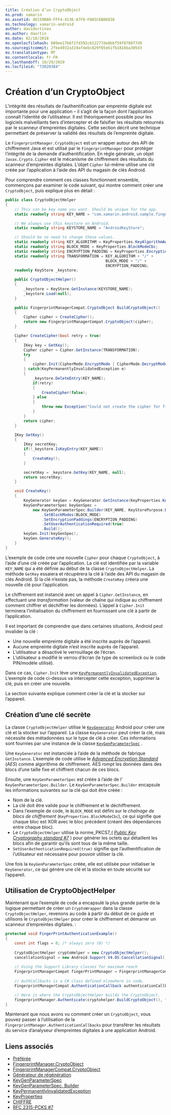 ```yaml
---
title: Création d’un CryptoObject
ms.prod: xamarin
ms.assetid: 4D159B80-FFF4-4136-A7F0-F8A5C6B86838
ms.technology: xamarin-android
author: davidortinau
ms.author: daortin
ms.date: 02/16/2018
ms.openlocfilehash: 609ee17b6f2fd392c612277de8bbf59f8780f7d9
ms.sourcegitcommit: 2fbe4932a319af4ebc829f65eb1fb1816ba305d3
ms.translationtype: MT
ms.contentlocale: fr-FR
ms.lasthandoff: 10/29/2019
ms.locfileid: "73020384"
---
```

# <a name="creating-a-cryptoobject"></a>Création d’un CryptoObject

L’intégrité des résultats de l’authentification par empreinte digitale est importante pour une application &ndash; il s’agit de la façon dont l’application connaît l’identité de l’utilisateur. Il est théoriquement possible pour les logiciels malveillants tiers d’intercepter et de falsifier les résultats retournés par le scanneur d’empreintes digitales. Cette section décrit une technique permettant de préserver la validité des résultats de l’empreinte digitale. 

Le `FingerprintManager.CryptoObject` est un wrapper autour des API de chiffrement Java et est utilisé par le `FingerprintManager` pour protéger l’intégrité de la demande d’authentification. En règle générale, un objet `Javax.Crypto.Cipher` est le mécanisme de chiffrement des résultats du scanneur d’empreintes digitales. L’objet `Cipher` lui-même utilise une clé créée par l’application à l’aide des API du magasin de clés Android.

Pour comprendre comment ces classes fonctionnent ensemble, commençons par examiner le code suivant, qui montre comment créer une `CryptoObject`, puis explique plus en détail :

```csharp
public class CryptoObjectHelper
{
    // This can be key name you want. Should be unique for the app.
    static readonly string KEY_NAME = "com.xamarin.android.sample.fingerprint_authentication_key";

    // We always use this keystore on Android.
    static readonly string KEYSTORE_NAME = "AndroidKeyStore";

    // Should be no need to change these values.
    static readonly string KEY_ALGORITHM = KeyProperties.KeyAlgorithmAes;
    static readonly string BLOCK_MODE = KeyProperties.BlockModeCbc;
    static readonly string ENCRYPTION_PADDING = KeyProperties.EncryptionPaddingPkcs7;
    static readonly string TRANSFORMATION = KEY_ALGORITHM + "/" +
                                            BLOCK_MODE + "/" +
                                            ENCRYPTION_PADDING;
    readonly KeyStore _keystore;

    public CryptoObjectHelper()
    {
        _keystore = KeyStore.GetInstance(KEYSTORE_NAME);
        _keystore.Load(null);
    }

    public FingerprintManagerCompat.CryptoObject BuildCryptoObject()
    {
        Cipher cipher = CreateCipher();
        return new FingerprintManagerCompat.CryptoObject(cipher);
    }

    Cipher CreateCipher(bool retry = true)
    {
        IKey key = GetKey();
        Cipher cipher = Cipher.GetInstance(TRANSFORMATION);
        try
        {
            cipher.Init(CipherMode.EncryptMode | CipherMode.DecryptMode, key);
        } catch(KeyPermanentlyInvalidatedException e)
        {
            _keystore.DeleteEntry(KEY_NAME);
            if(retry)
            {
                CreateCipher(false);
            } else
            {
                throw new Exception("Could not create the cipher for fingerprint authentication.", e);
            }
        }
        return cipher;
    }

    IKey GetKey()
    {
        IKey secretKey;
        if(!_keystore.IsKeyEntry(KEY_NAME))
        {
            CreateKey();
        }

        secretKey = _keystore.GetKey(KEY_NAME, null);
        return secretKey;
    }

    void CreateKey()
    {
        KeyGenerator keyGen = KeyGenerator.GetInstance(KeyProperties.KeyAlgorithmAes, KEYSTORE_NAME);
        KeyGenParameterSpec keyGenSpec =
            new KeyGenParameterSpec.Builder(KEY_NAME, KeyStorePurpose.Encrypt | KeyStorePurpose.Decrypt)
                .SetBlockModes(BLOCK_MODE)
                .SetEncryptionPaddings(ENCRYPTION_PADDING)
                .SetUserAuthenticationRequired(true)
                .Build();
        keyGen.Init(keyGenSpec);
        keyGen.GenerateKey();
    }
}
```

L’exemple de code crée une nouvelle `Cipher` pour chaque `CryptoObject`, à l’aide d’une clé créée par l’application. La clé est identifiée par la variable `KEY_NAME` qui a été définie au début de la classe `CryptoObjectHelper`. La méthode `GetKey` essaiera et récupérera la clé à l’aide des API du magasin de clés Android. Si la clé n’existe pas, la méthode `CreateKey` créera une nouvelle clé pour l’application.

Le chiffrement est instancié avec un appel à `Cipher.GetInstance`, en effectuant une _transformation_ (valeur de chaîne qui indique au chiffrement comment chiffrer et déchiffrer les données). L’appel à `Cipher.Init` terminera l’initialisation du chiffrement en fournissant une clé à partir de l’application. 

Il est important de comprendre que dans certaines situations, Android peut invalider la clé : 

- Une nouvelle empreinte digitale a été inscrite auprès de l’appareil.
- Aucune empreinte digitale n’est inscrite auprès de l’appareil.
- L’utilisateur a désactivé le verrouillage de l’écran.
- L’utilisateur a modifié le verrou d’écran (le type de screenlock ou le code PIN/modèle utilisé).

Dans ce cas, `Cipher.Init` lève une [`KeyPermanentlyInvalidatedException`](https://developer.android.com/reference/android/security/keystore/KeyPermanentlyInvalidatedException.html). L’exemple de code ci-dessus va intercepter cette exception, supprimer la clé, puis en créer une nouvelle.

La section suivante explique comment créer la clé et la stocker sur l’appareil.

## <a name="creating-a-secret-key"></a>Création d’une clé secrète

La classe `CryptoObjectHelper` utilise le [`KeyGenerator`](xref:Javax.Crypto.KeyGenerator) Android pour créer une clé et la stocker sur l’appareil. La classe `KeyGenerator` peut créer la clé, mais nécessite des métadonnées sur le type de clé à créer. Ces informations sont fournies par une instance de la classe [`KeyGenParameterSpec`](https://developer.android.com/reference/android/security/keystore/KeyGenParameterSpec.html) . 

Une `KeyGenerator` est instanciée à l’aide de la méthode de fabrique `GetInstance`. L’exemple de code utilise le [_Advanced Encryption Standard_](https://en.wikipedia.org/wiki/Advanced_Encryption_Standard) (_AES_) comme algorithme de chiffrement. AES rompt les données dans des blocs d’une taille fixe et chiffrent chacun de ces blocs.

Ensuite, une `KeyGenParameterSpec` est créée à l’aide de l' `KeyGenParameterSpec.Builder`. Le `KeyGenParameterSpec.Builder` encapsule les informations suivantes sur la clé qui doit être créée :

- Nom de la clé.
- La clé doit être valide pour le chiffrement et le déchiffrement.
- Dans l’exemple de code, le `BLOCK_MODE` est défini sur le _chaînage de blocs de chiffrement_ (`KeyProperties.BlockModeCbc`), ce qui signifie que chaque bloc est XOR avec le bloc précédent (créant des dépendances entre chaque bloc). 
- Le `CryptoObjectHelper` utilise la norme_PKCS7_( [_Public Key Cryptography standard #7_](https://tools.ietf.org/html/rfc2315) ) pour générer les octets qui détaillent les blocs afin de garantir qu’ils sont tous de la même taille.
- `SetUserAuthenticationRequired(true)` signifie que l’authentification de l’utilisateur est nécessaire pour pouvoir utiliser la clé.

Une fois la `KeyGenParameterSpec` créée, elle est utilisée pour initialiser le `KeyGenerator`, ce qui génère une clé et la stocke en toute sécurité sur l’appareil. 

## <a name="using-the-cryptoobjecthelper"></a>Utilisation de CryptoObjectHelper

Maintenant que l’exemple de code a encapsulé la plus grande partie de la logique permettant de créer un `CryptoWrapper` dans la classe `CryptoObjectHelper`, revenons au code à partir du début de ce guide et utilisons le `CryptoObjectHelper` pour créer le chiffrement et démarrer un scanneur d’empreintes digitales. : 

```csharp
protected void FingerPrintAuthenticationExample()
{
    const int flags = 0; /* always zero (0) */
    
    CryptoObjectHelper cryptoHelper = new CryptoObjectHelper();
    cancellationSignal = new Android.Support.V4.OS.CancellationSignal();
    
    // Using the Support Library classes for maximum reach
    FingerprintManagerCompat fingerPrintManager = FingerprintManagerCompat.From(this);
    
    // AuthCallbacks is a C# class defined elsewhere in code.
    FingerprintManagerCompat.AuthenticationCallback authenticationCallback = new MyAuthCallbackSample(this);

    // Here is where the CryptoObjectHelper builds the CryptoObject. 
    fingerprintManager.Authenticate(cryptohelper.BuildCryptoObject(), flags, cancellationSignal, authenticationCallback, null);
}
```

Maintenant que nous avons vu comment créer un `CryptoObject`, vous pouvez passer à l’utilisation de la `FingerprintManager.AuthenticationCallbacks` pour transférer les résultats du service d’analyseur d’empreintes digitales à une application Android.

## <a name="related-links"></a>Liens associés

- [Préférée](xref:Javax.Crypto.Cipher)
- [FingerprintManager.CryptoObject](https://developer.android.com/reference/android/hardware/fingerprint/FingerprintManager.CryptoObject.html)
- [FingerprintManagerCompat.CryptoObject](https://developer.android.com/reference/android/support/v4/hardware/fingerprint/FingerprintManagerCompat.CryptoObject.html)
- [Générateur de régénération](xref:Javax.Crypto.KeyGenerator)
- [KeyGenParameterSpec](https://developer.android.com/reference/android/security/keystore/KeyGenParameterSpec.html)
- [KeyGenParameterSpec. Builder](https://developer.android.com/reference/android/security/keystore/KeyGenParameterSpec.Builder.html)
- [KeyPermanentlyInvalidatedException](https://developer.android.com/reference/android/security/keystore/KeyPermanentlyInvalidatedException.html)
- [KeyProperties](https://developer.android.com/reference/android/security/keystore/KeyProperties.html)
- [CHIFFRE](https://en.wikipedia.org/wiki/Advanced_Encryption_Standard)
- [RFC 2315-PCKS #7](https://tools.ietf.org/html/rfc2315)
